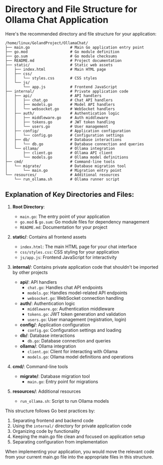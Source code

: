 # Directory and File Structure for Ollama Chat Application

Here's the recommended directory and file structure for your application:

```
/home/linux/GolandProject/OllamaChat/
├── main.go                  # Main Go application entry point
├── go.mod                   # Go module definition
├── go.sum                   # Go module checksums
├── README.md                # Project documentation
├── static/                  # Static web assets
│   ├── index.html           # Main HTML page
│   ├── css/
│   │   └── styles.css       # CSS styles
│   └── js/
│       └── app.js           # Frontend JavaScript
├── internal/                # Private application code
│   ├── api/                 # API handlers
│   │   ├── chat.go          # Chat API handlers
│   │   ├── models.go        # Model API handlers
│   │   └── websocket.go     # WebSocket handlers
│   ├── auth/                # Authentication logic
│   │   ├── middleware.go    # Auth middleware
│   │   ├── tokens.go        # JWT token handling
│   │   └── users.go         # User management
│   ├── config/              # Application configuration
│   │   └── config.go        # Configuration settings
│   ├── db/                  # Database interactions
│   │   └── db.go            # Database connection and queries
│   └── ollama/              # Ollama integration
│       ├── client.go        # Ollama API client
│       └── models.go        # Ollama model definitions
├── cmd/                     # Command-line tools
│   └── migrate/             # Database migration tool
│       └── main.go          # Migration entry point
└── resources/               # Additional resources
    └── run_ollama.sh        # Ollama runner script
```

## Explanation of Key Directories and Files:

1. **Root Directory**:
    - `main.go`: The entry point of your application
    - `go.mod` & `go.sum`: Go module files for dependency management
    - `README.md`: Documentation for your project

2. **static/**: Contains all frontend assets
    - `index.html`: The main HTML page for your chat interface
    - `css/styles.css`: CSS styling for your application
    - `js/app.js`: Frontend JavaScript for interactivity

3. **internal/**: Contains private application code that shouldn't be imported by other projects
    - **api/**: API handlers
        - `chat.go`: Handles chat API endpoints
        - `models.go`: Handles model-related API endpoints
        - `websocket.go`: WebSocket connection handling
    - **auth/**: Authentication logic
        - `middleware.go`: Authentication middleware
        - `tokens.go`: JWT token generation and validation
        - `users.go`: User management (registration, login)
    - **config/**: Application configuration
        - `config.go`: Configuration settings and loading
    - **db/**: Database interactions
        - `db.go`: Database connection and queries
    - **ollama/**: Ollama integration
        - `client.go`: Client for interacting with Ollama
        - `models.go`: Ollama model definitions and operations

4. **cmd/**: Command-line tools
    - **migrate/**: Database migration tool
        - `main.go`: Entry point for migrations

5. **resources/**: Additional resources
    - `run_ollama.sh`: Script to run Ollama models

This structure follows Go best practices by:
1. Separating frontend and backend code
2. Using the `internal/` directory for private application code
3. Organizing code by functionality
4. Keeping the main.go file clean and focused on application setup
5. Separating configuration from implementation

When implementing your application, you would move the relevant code from your current main.go file into the appropriate files in this structure.